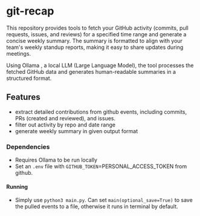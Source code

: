 # git-recap

This repository provides tools to fetch your GitHub activity (commits, pull requests, issues, and reviews) for a specified time range and generate a concise weekly summary. The summary is formatted to align with your team's weekly standup reports, making it easy to share updates during meetings.

Using Ollama , a local LLM (Large Language Model), the tool processes the fetched GitHub data and generates human-readable summaries in a structured format.

## Features

- extract detailed contributions from github events, including commits, PRs (created and reviewed), and issues.
- filter out activity by repo and date range
- generate weekly summary in given output format

### Dependencies

- Requires Ollama to be run locally
- Set an `.env` file with `GITHUB_TOKEN`=PERSONAL_ACCESS_TOKEN from github.

#### Running

- Simply use `python3 main.py`. Can set `main(optional_save=True)` to save the pulled events to a file, otherwise it runs in terminal by default.

